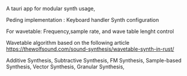 A tauri app for modular synth usage, 

Peding implementation :
Keyboard handler
Synth configuration

For wavetable: Frequency,sample rate, and wave table lenght control

Wavetable algorithm based on the following article https://thewolfsound.com/sound-synthesis/wavetable-synth-in-rust/

Additive Synthesis,
Subtractive Synthesis,
FM Synthesis,
Sample-based Synthesis,
Vector Synthesis,
Granular Synthesis,


